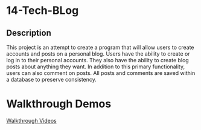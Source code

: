 # 14-Tech-BLog

## Description

This project is an attempt to create a program that will allow users to create accounts and posts on a personal blog. Users have the ability to create or log in to their personal accounts. They also have the ability to create blog posts about anything they want. In addition to this primary functionality, users can also comment on posts. All posts and comments are saved within a database to preserve consistency.

# Walkthrough Demos

[Walkthrough Videos](https://github.com/noahfajarda/14-Tech-Blog/blob/main/assets/Screenshot%202023-02-06%20at%208.27.43%20AM.png)
